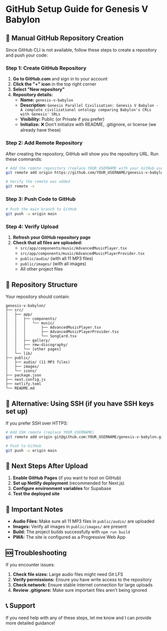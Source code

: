 # GitHub Setup Guide for Genesis V Babylon

## 🚀 Manual GitHub Repository Creation

Since GitHub CLI is not available, follow these steps to create a repository and push your code:

### Step 1: Create GitHub Repository

1. **Go to GitHub.com** and sign in to your account
2. **Click the "+" icon** in the top right corner
3. **Select "New repository"**
4. **Repository details:**
   - **Name:** `genesis-v-babylon`
   - **Description:** `Genesis Parallel Civilisation: Genesis V Babylon - A complete civilizational ontology comparing Babylon's CRLs with Genesis' SRLs`
   - **Visibility:** Public (or Private if you prefer)
   - **Initialize:** ❌ Don't initialize with README, .gitignore, or license (we already have these)

### Step 2: Add Remote Repository

After creating the repository, GitHub will show you the repository URL. Run these commands:

```bash
# Add the remote repository (replace YOUR_USERNAME with your GitHub username)
git remote add origin https://github.com/YOUR_USERNAME/genesis-v-babylon.git

# Verify the remote was added
git remote -v
```

### Step 3: Push Code to GitHub

```bash
# Push the main branch to GitHub
git push -u origin main
```

### Step 4: Verify Upload

1. **Refresh your GitHub repository page**
2. **Check that all files are uploaded:**
   - `src/app/components/music/AdvancedMusicPlayer.tsx`
   - `src/app/components/music/AdvancedMusicPlayerProvider.tsx`
   - `public/audio/` (with all 11 MP3 files)
   - `public/images/` (with all images)
   - All other project files

## 📁 Repository Structure

Your repository should contain:

```
genesis-v-babylon/
├── src/
│   ├── app/
│   │   ├── components/
│   │   │   └── music/
│   │   │       ├── AdvancedMusicPlayer.tsx
│   │   │       ├── AdvancedMusicPlayerProvider.tsx
│   │   │       └── SongCard.tsx
│   │   ├── gallery/
│   │   ├── rmw-discography/
│   │   └── [other pages]
│   └── lib/
├── public/
│   ├── audio/ (11 MP3 files)
│   ├── images/
│   └── icons/
├── package.json
├── next.config.js
├── netlify.toml
└── README.md
```

## 🔧 Alternative: Using SSH (if you have SSH keys set up)

If you prefer SSH over HTTPS:

```bash
# Add SSH remote (replace YOUR_USERNAME)
git remote add origin git@github.com:YOUR_USERNAME/genesis-v-babylon.git

# Push to GitHub
git push -u origin main
```

## 🚀 Next Steps After Upload

1. **Enable GitHub Pages** (if you want to host on GitHub)
2. **Set up Netlify deployment** (recommended for Next.js)
3. **Configure environment variables** for Supabase
4. **Test the deployed site**

## 📝 Important Notes

- **Audio Files:** Make sure all 11 MP3 files in `public/audio/` are uploaded
- **Images:** Verify all images in `public/images/` are present
- **Build:** The project builds successfully with `npm run build`
- **PWA:** The site is configured as a Progressive Web App

## 🆘 Troubleshooting

If you encounter issues:

1. **Check file sizes:** Large audio files might need Git LFS
2. **Verify permissions:** Ensure you have write access to the repository
3. **Check network:** Ensure stable internet connection for large uploads
4. **Review .gitignore:** Make sure important files aren't being ignored

## 📞 Support

If you need help with any of these steps, let me know and I can provide more detailed guidance!

